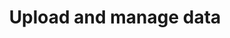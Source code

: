 ---
eleventyNavigation:
  key: Upload and manage data
  parent: How-to guides
  order: 3
layout: sub-navigation
title: Upload and manage data
includeInBreadcrumbs: true
description: 
aside:
  title: Aside
  content: | 
    A small portion of content that is **indirectly** related to the main content.
related:
  sections:
    - title: Related links
      items:
        - text: Layouts
          href: ../../layouts
        - text: Options
          href: ../../options
      subsections:
        - title: Eleventy documentation
          items:
          - text: Front matter data
            href: https://www.11ty.dev/docs/data-frontmatter/
---